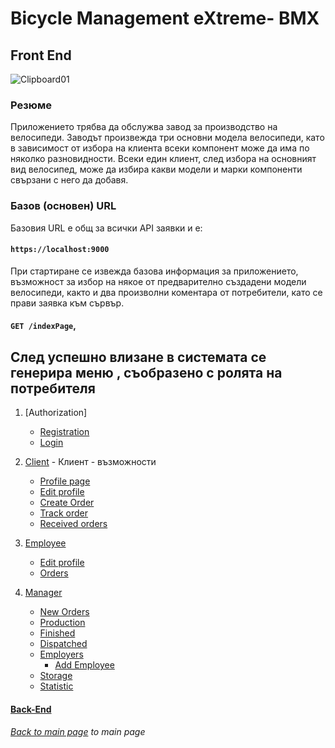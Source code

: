 <h1>Bicycle Management eXtreme- BMX</h1>

## Front End

![Clipboard01](https://github.com/yuchormanski/React-BMX-Project/assets/693307/67a508cb-1338-4043-a19f-8937ec22ca67)

### Резюме

Приложението трябва да обслужва завод за производство на велосипеди. Заводът произвежда три основни модела велосипеди, като в зависимост от избора на клиента всеки компонент може да има по няколко разновидности. Всеки един клиент, след избора на основният вид велосипед, може да избира какви модели и марки компоненти свързани с него да добавя.

### Базов (основен) URL

Базовия URL е общ за всички API заявки и е:

#### `https://localhost:9000`

При стартиране се извежда базова информация за приложението, възможност за избор на някое от предварително създадени модели велосипеди, както и два произволни коментара от потребители, като се прави заявка към сървър.

#### `GET /indexPage`,

## След успешно влизане в системата се генерира меню , съобразено с ролята на потребителя

1. [Authorization]
   - [Registration](/FrontEndReadMeFiles/Auth/Register.md)
   - [Login](/FrontEndReadMeFiles/Auth/Login.md)
2. [Client](/FrontEndReadMeFiles/ClientFiles/Profile.md) - Клиент - възможности
   - [Profile page](/FrontEndReadMeFiles/ClientFiles/Profile.md)
   - [Edit profile](/FrontEndReadMeFiles/ClientFiles/EditProfile.md)
   - [Create Order](/FrontEndReadMeFiles/ClientFiles/Order.md)
   - [Track order]()
   - [Received orders]()
3. [Employee](/FrontEndReadMeFiles/Employee/Profile.md)

   - [Edit profile](/FrontEndReadMeFiles/Employee/EditProfile.md)
   - [Orders](/FrontEndReadMeFiles/Employee/EditProfile.md)

4. [Manager](/FrontEndReadMeFiles/Employee/Profile.md)

   - [New Orders](/FrontEndReadMeFiles/Manager/NewOrders.md)
   - [Production](/FrontEndReadMeFiles/Manager/Production.md)
   - [Finished]()
   - [Dispatched]()
   - [Employers](/FrontEndReadMeFiles/Manager/Employers.md)
     - [Add Employee](/FrontEndReadMeFiles/Manager/AddEmployee.md)
   - [Storage]()
   - [Statistic]()

#### [Back-End](/BackEndReadMEFiles/README.md)

###### [Back to main page](/README.md) to main page
